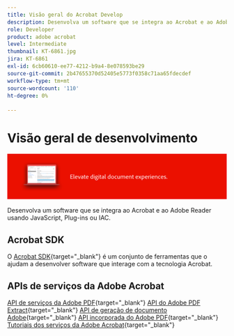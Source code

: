 ```yaml
---
title: Visão geral do Acrobat Develop
description: Desenvolva um software que se integra ao Acrobat e ao Adobe Reader usando JavaScript, Plug-ins ou IAC
role: Developer
product: adobe acrobat
level: Intermediate
thumbnail: KT-6861.jpg
jira: KT-6861
exl-id: 6cb60610-ee77-4212-b9a4-8e078593be29
source-git-commit: 2b47655370d52405e5773f0358c71aa65fdecdef
workflow-type: tm+mt
source-wordcount: '110'
ht-degree: 0%

---
```


# Visão geral de desenvolvimento

![Imagem de revelação do Acrobat](../assets/Hero-Develop.png)

Desenvolva um software que se integra ao Acrobat e ao Adobe Reader usando JavaScript, Plug-ins ou IAC.

## Acrobat SDK

O [Acrobat SDK](https://opensource.adobe.com/dc-acrobat-sdk-docs/acrobatsdk/){target="_blank"} é um conjunto de ferramentas que o ajudam a desenvolver software que interage com a tecnologia Acrobat.

## APIs de serviços da Adobe Acrobat

[API de serviços da Adobe PDF](https://developer.adobe.com/document-services/apis/pdf-services/){target="_blank"}
[API do Adobe PDF Extract](https://developer.adobe.com/document-services/apis/pdf-extract/){target="_blank"}
[API de geração de documento Adobe](https://developer.adobe.com/document-services/apis/doc-generation/){target="_blank"}
[API incorporada do Adobe PDF](https://developer.adobe.com/document-services/apis/pdf-embed/){target="_blank"}
[Tutoriais dos serviços da Adobe Acrobat](https://experienceleague.adobe.com/docs/acrobat-services-learn/tutorials/overview.html){target="_blank"}
